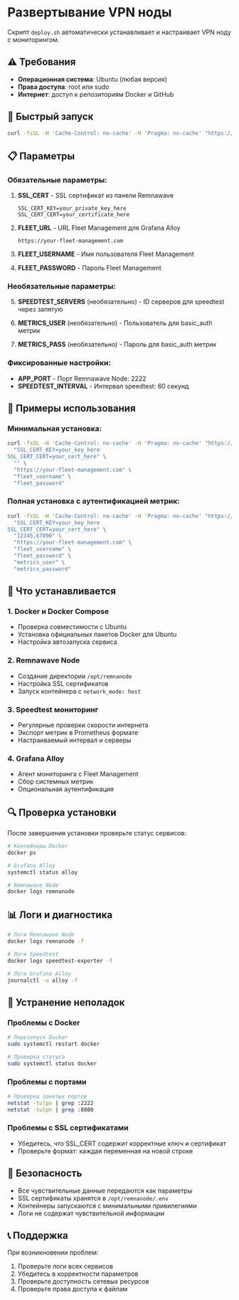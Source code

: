# Развертывание VPN ноды

Скрипт `deploy.sh` автоматически устанавливает и настраивает VPN ноду с мониторингом.

## ⚠️ Требования

- **Операционная система**: Ubuntu (любая версия)
- **Права доступа**: root или sudo
- **Интернет**: доступ к репозиториям Docker и GitHub

## 🚀 Быстрый запуск

```bash
curl -fsSL -H 'Cache-Control: no-cache' -H 'Pragma: no-cache' "https://raw.githubusercontent.com/Beniamiiin/vpnnode/refs/heads/master/deploy.sh?nocache=$(uuidgen)" | sudo bash -s "{SSL_CERT}" "" "{FLEET_URL}" "{FLEET_USERNAME}" "{FLEET_PASSWORD}"
```

## 📋 Параметры

### Обязательные параметры:

1. **SSL_CERT** - SSL сертификат из панели Remnawave
   ```
   SSL_CERT_KEY=your_private_key_here
   SSL_CERT_CERT=your_certificate_here
   ```

2. **FLEET_URL** - URL Fleet Management для Grafana Alloy
   ```
   https://your-fleet-management.com
   ```

3. **FLEET_USERNAME** - Имя пользователя Fleet Management

4. **FLEET_PASSWORD** - Пароль Fleet Management

### Необязательные параметры:

5. **SPEEDTEST_SERVERS** (необязательно) - ID серверов для speedtest через запятую

6. **METRICS_USER** (необязательно) - Пользователь для basic_auth метрик

7. **METRICS_PASS** (необязательно) - Пароль для basic_auth метрик

### Фиксированные настройки:

- **APP_PORT** - Порт Remnawave Node: 2222
- **SPEEDTEST_INTERVAL** - Интервал speedtest: 60 секунд

## 📝 Примеры использования

### Минимальная установка:
```bash
curl -fsSL -H 'Cache-Control: no-cache' -H 'Pragma: no-cache' "https://raw.githubusercontent.com/Beniamiiin/vpnnode/refs/heads/master/deploy.sh?nocache=$(uuidgen)" | sudo bash -s \
  "SSL_CERT_KEY=your_key_here
SSL_CERT_CERT=your_cert_here" \
  "" \
  "https://your-fleet-management.com" \
  "fleet_username" \
  "fleet_password"
```

### Полная установка с аутентификацией метрик:
```bash
curl -fsSL -H 'Cache-Control: no-cache' -H 'Pragma: no-cache' "https://raw.githubusercontent.com/Beniamiiin/vpnnode/refs/heads/master/deploy.sh?nocache=$(uuidgen)" | sudo bash -s \
  "SSL_CERT_KEY=your_key_here
SSL_CERT_CERT=your_cert_here" \
  "12345,67890" \
  "https://your-fleet-management.com" \
  "fleet_username" \
  "fleet_password" \
  "metrics_user" \
  "metrics_password"
```

## 🔧 Что устанавливается

### 1. Docker и Docker Compose
- Проверка совместимости с Ubuntu
- Установка официальных пакетов Docker для Ubuntu
- Настройка автозапуска сервиса

### 2. Remnawave Node
- Создание директории `/opt/remnanode`
- Настройка SSL сертификатов
- Запуск контейнера с `network_mode: host`

### 3. Speedtest мониторинг
- Регулярные проверки скорости интернета
- Экспорт метрик в Prometheus формате
- Настраиваемый интервал и серверы

### 4. Grafana Alloy
- Агент мониторинга с Fleet Management
- Сбор системных метрик
- Опциональная аутентификация

## 🔍 Проверка установки

После завершения установки проверьте статус сервисов:

```bash
# Контейнеры Docker
docker ps

# Grafana Alloy
systemctl status alloy

# Remnawave Node
docker logs remnanode
```

## 📊 Логи и диагностика

```bash
# Логи Remnawave Node
docker logs remnanode -f

# Логи Speedtest
docker logs speedtest-exporter -f

# Логи Grafana Alloy
journalctl -u alloy -f
```

## 🚨 Устранение неполадок

### Проблемы с Docker
```bash
# Перезапуск Docker
sudo systemctl restart docker

# Проверка статуса
sudo systemctl status docker
```

### Проблемы с портами
```bash
# Проверка занятых портов
netstat -tulpn | grep :2222
netstat -tulpn | grep :8080
```

### Проблемы с SSL сертификатами
- Убедитесь, что SSL_CERT содержит корректные ключ и сертификат
- Проверьте формат: каждая переменная на новой строке

## 🔐 Безопасность

- Все чувствительные данные передаются как параметры
- SSL сертификаты хранятся в `/opt/remnanode/.env`
- Контейнеры запускаются с минимальными привилегиями
- Логи не содержат чувствительной информации

## 📞 Поддержка

При возникновении проблем:
1. Проверьте логи всех сервисов
2. Убедитесь в корректности параметров
3. Проверьте доступность сетевых ресурсов
4. Проверьте права доступа к файлам 